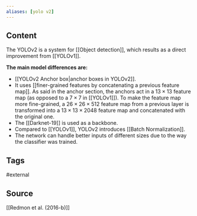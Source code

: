 ```yaml
---
aliases: [yolo v2]
---
```

## Content
The YOLOv2 is a system for [[Object detection]], which results as a direct improvement from [[YOLOv1]].  

**The main model differences are:**
* [[YOLOv2 Anchor box|anchor boxes in YOLOv2]]. 
* It uses [[finer-grained features by concatenating a previous feature map]].  As said in the anchor section, the anchors act in a $13 \times 13$ feature map (as opposed to a $7 \times 7$ in [[YOLOv1]]). To make the feature map more fine-grained, a $26 \times 26 \times 512$ feature map from a previous layer is transformed into a $13 \times 13 \times 2048$ feature map and concatenated with the original one. 
* The [[Darknet-19]] is used as a backbone.
* Compared to [[YOLOv1]], YOLOv2 introduces [[Batch Normalization]].
* The network can handle better inputs of different sizes due to the way the classifier was trained.



## Tags
#external 

## Source
[[Redmon et al. (2016-b)]]